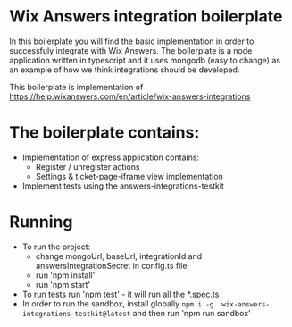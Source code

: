 # Wix Answers integration boilerplate
In this boilerplate you will find the basic implementation in order to successfuly integrate with Wix Answers.
The boilerplate is a node application written in typescript and it uses mongodb (easy to change) as an example of how we think integrations should be developed.

This boilerplate is implementation of https://help.wixanswers.com/en/article/wix-answers-integrations 

# The boilerplate contains:
- Implementation of express application contains:
    - Register / unregister actions
    - Settings & ticket-page-iframe view implementation
- Implement tests using the answers-integrations-testkit

# Running
- To run the project:
    - change mongoUrl, baseUrl, integrationId and answersIntegrationSecret in config.ts file.
    - run 'npm install'
    - run 'npm start'
- To run tests run 'npm test' - it will run all the *.spec.ts
- In order to run the sandbox, install globally `npm i -g  wix-answers-integrations-testkit@latest` and then run 'npm run sandbox'
